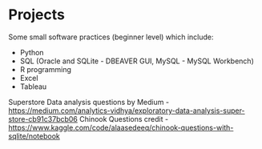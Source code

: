 # Projects
Some small software practices (beginner level) which include:
- Python
- SQL (Oracle and SQLite - DBEAVER GUI, MySQL - MySQL Workbench)
- R programming
- Excel
- Tableau

Superstore Data analysis questions by Medium - https://medium.com/analytics-vidhya/exploratory-data-analysis-super-store-cb91c37bcb06
Chinook Questions credit - https://www.kaggle.com/code/alaasedeeq/chinook-questions-with-sqlite/notebook

